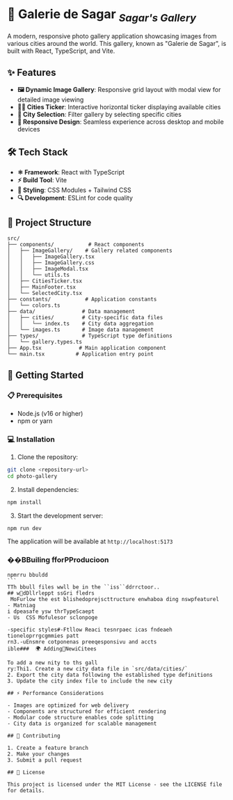 # 🌁 Galerie de Sagar <sub>_Sagar's Gallery_</sub>

A modern, responsive photo gallery application showcasing images from various cities around the world. This gallery, known as "Galerie de Sagar", is built with React, TypeScript, and Vite.

## ✨ Features

- **🖼️ Dynamic Image Gallery**: Responsive grid layout with modal view for detailed image viewing
- **🏃‍♂️ Cities Ticker**: Interactive horizontal ticker displaying available cities
- **🎯 City Selection**: Filter gallery by selecting specific cities
- **📱 Responsive Design**: Seamless experience across desktop and mobile devices

## 🛠️ Tech Stack

- **⚛️ Framework**: React with TypeScript
- **⚡ Build Tool**: Vite
- **🎨 Styling**: CSS Modules + Tailwind CSS
- **🔍 Development**: ESLint for code quality

## 📁 Project Structure

```
src/
├── components/           # React components
│   ├── ImageGallery/    # Gallery related components
│   │   ├── ImageGallery.tsx
│   │   ├── ImageGallery.css
│   │   ├── ImageModal.tsx
│   │   └── utils.ts
│   ├── CitiesTicker.tsx
│   ├── MainFooter.tsx
│   └── SelectedCity.tsx
├── constants/           # Application constants
│   └── colors.ts
├── data/               # Data management
│   ├── cities/         # City-specific data files
│   │   └── index.ts    # City data aggregation
│   └── images.ts       # Image data management
├── types/              # TypeScript type definitions
│   └── gallery.types.ts
├── App.tsx            # Main application component
└── main.tsx          # Application entry point
```

## 🚀 Getting Started

### 📋 Prerequisites

- Node.js (v16 or higher)
- npm or yarn

### 💻 Installation

1. Clone the repository:

```bash
git clone <repository-url>
cd photo-gallery
```

2. Install dependencies:

```bash
npm install
```

3. Start the development server:

```bash
npm run dev
```

The application will be available at `http://localhost:5173`

### ��️BBuiling fforPProducioon

````bssh
npmrru bbuldd
```
TTh bbull files wwll be in the ``iss``ddrrctoor..
## w📝dDllrleppt ssGri fledrs
 MoFurlow the est blishedoprejscttructure enwhaboa ding nswpfeaturel
- Matniag
i dpeasafe ysw thrTypeScaept
- Us  CSS Mofulesor sclonpoge

-specific styles#-Ftllow Reaci tesnrpaec icas fndeaeh
tioneloprrgcgmmies patt
rn3.-uEnsmre cotponenas preeqesponsivu and accts
ible###  🌍 Adding📄NewiCitees

To add a new nity to ths gall
ry:Thi1. Create a new city data file in `src/data/cities/`
2. Export the city data following the established type definitions
3. Update the city index file to include the new city

## ⚡ Performance Considerations

- Images are optimized for web delivery
- Components are structured for efficient rendering
- Modular code structure enables code splitting
- City data is organized for scalable management

## 🤝 Contributing

1. Create a feature branch
2. Make your changes
3. Submit a pull request

## 📄 License

This project is licensed under the MIT License - see the LICENSE file for details.
````
